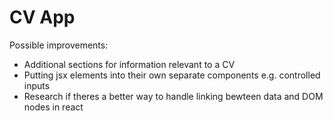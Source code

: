# CV App

Possible improvements:

- Additional sections for information relevant to a CV
- Putting jsx elements into their own separate components e.g. controlled inputs
- Research if theres a better way to handle linking bewteen data and DOM nodes in react
